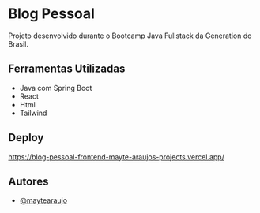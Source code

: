 # Blog Pessoal

Projeto desenvolvido durante o Bootcamp Java Fullstack da Generation do Brasil.


## Ferramentas Utilizadas

- Java com Spring Boot
- React
- Html
- Tailwind

## Deploy

https://blog-pessoal-frontend-mayte-araujos-projects.vercel.app/


## Autores

- [@maytearaujo](https://www.github.com/maytearaujo)


